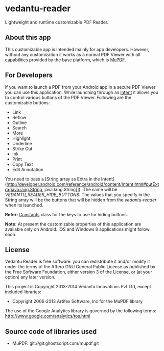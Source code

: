 vedantu-reader
==============

Lightweight and runtime customizable PDF Reader.


## About this app

This customizable app is intended mainly for app developers. However, without any customization it works as a normal PDF Viewer with all capabilities provided by the base platform, which is [MuPDF](http://www.mupdf.com/).

## For Developers

If you want to launch a PDF from your Android app in a secure PDF Viewer you can use this application. While launching through an [Intent](http://developer.android.com/reference/android/content/Intent.html) it allows you to control various buttons of the PDF Viewer. Following are the customizable buttons:
- Link
- Reflow
- Outline
- Search
- More
- Highlight
- Underline
- Strike Out
- Ink
- Print
- Copy Text
- Edit Annotation

You need to pass a [String array as Extra in the Intent](http://developer.android.com/reference/android/content/Intent.html#putExtra(java.lang.String, java.lang.String[]). The name will be *VEDANTU_READER_HIDE_BUTTONS*. The values that you specify in the String array will be the buttons that will be hidden from the _vedantu-reader_ when its launched.

**Refer:** [Constants](https://github.com/Vedantu/vedantu-reader/blob/master/android/src/com/vedantu/android/reader/customize/Constants.java) class for the keys to use for hiding buttons.

**Note:** At present the customizable properties of this application are available only on Android. iOS and Windows 8 applications might follow soon.


## License
Vedantu Reader is free software: you can redistribute it and/or modify it under the terms of the Affero GNU General Public License as published by the Free Software Foundation, either version 3 of the License, or (at your option) any later version.

This project is Copyright 2013-2014 Vedantu Innovations Pvt Ltd, except included libraries:
- Copyright 2006-2013 Artifex Software, Inc for the MuPDF library

The use of the Google Analytics library is governed by the following terms: http://www.google.com/analytics/tos.html


## Source code of libraries used
- MuPDF: git://git.ghostscript.com/mupdf.git

